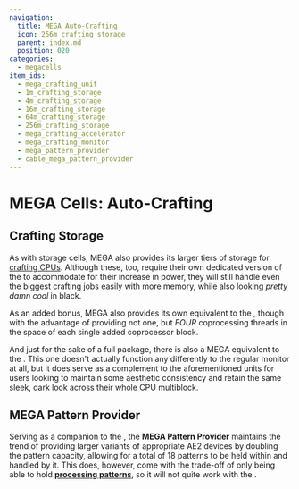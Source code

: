 ```yaml
---
navigation:
  title: MEGA Auto-Crafting
  icon: 256m_crafting_storage
  parent: index.md
  position: 020
categories:
  - megacells
item_ids:
  - mega_crafting_unit
  - 1m_crafting_storage
  - 4m_crafting_storage
  - 16m_crafting_storage
  - 64m_crafting_storage
  - 256m_crafting_storage
  - mega_crafting_accelerator
  - mega_crafting_monitor
  - mega_pattern_provider
  - cable_mega_pattern_provider
---
```


# MEGA Cells: Auto-Crafting

<GameScene zoom="6" background="transparent">
  <ImportStructure src="assets/assemblies/crafting_cpu.snbt" />
  <IsometricCamera yaw="195" pitch="10" />
</GameScene>

## Crafting Storage

<Row>
  <BlockImage id="mega_crafting_unit" scale="4" />
  <BlockImage id="1m_crafting_storage" scale="4" />
  <BlockImage id="4m_crafting_storage" scale="4" />
  <BlockImage id="16m_crafting_storage" scale="4" />
  <BlockImage id="64m_crafting_storage" scale="4" />
  <BlockImage id="256m_crafting_storage" scale="4" />
</Row>

As with storage cells, MEGA also provides its larger tiers of storage for
[crafting CPUs](ae2:items-blocks-machines/crafting_cpu_multiblock.md). Although these, too, require their own dedicated version of the
<ItemLink id="ae2:crafting_unit" /> to accommodate for their increase in power, they will still handle even the biggest
crafting jobs easily with more memory, while also looking *pretty damn cool* in black.

<RecipeFor id="mega_crafting_unit" />
<RecipeFor id="1m_crafting_storage" />
<RecipeFor id="4m_crafting_storage" />
<RecipeFor id="16m_crafting_storage" />
<RecipeFor id="64m_crafting_storage" />
<RecipeFor id="256m_crafting_storage" />

As an added bonus, MEGA also provides its own equivalent to the <ItemLink id="ae2:crafting_accelerator" />, though with
the advantage of providing not one, but *FOUR* coprocessing threads in the space of each single added coprocessor block.

<BlockImage id="mega_crafting_accelerator" scale="4" />
<RecipeFor id="mega_crafting_accelerator" />

And just for the sake of a full package, there is also a MEGA equivalent to the <ItemLink id="ae2:crafting_monitor" />.
This one doesn't actually function any differently to the regular monitor at all, but it does serve as a complement to
the aforementioned units for users looking to maintain some aesthetic consistency and retain the same sleek, dark
look across their whole CPU multiblock.

<BlockImage id="mega_crafting_monitor" scale="4" />
<RecipeFor id="mega_crafting_monitor" />

## MEGA Pattern Provider

<Row>
  <BlockImage id="mega_pattern_provider" scale="4" />
  <GameScene zoom="4" background="transparent">
    <ImportStructure src="assets/assemblies/cable_mega_pattern_provider.snbt" />
  </GameScene>
</Row>

Serving as a companion to the <ItemLink id="ae2:pattern_provider" />, the **MEGA Pattern Provider** maintains the
trend of providing larger variants of appropriate AE2 devices by doubling the pattern capacity, allowing for a total of
18 patterns to be held within and handled by it. This does, however, come with the trade-off of only being able to hold
[**processing patterns**](ae2:items-blocks-machines/patterns.md), so it will not quite work with the
<ItemLink id="ae2:molecular_assembler" />.

<Row>
  <RecipeFor id="mega_pattern_provider" />
  <RecipeFor id="cable_mega_pattern_provider" />
</Row>
